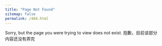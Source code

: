 ```yaml
---
title: "Page Not Found"
sitemap: false
permalink: /404.html
---
```


Sorry, but the page you were trying to view does not exist.
抱歉，目前该部分内容还没有弄完

